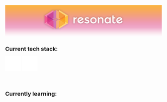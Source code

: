 <img src="profile.png" alt="resonate logo">
<div class="info-container">
    <div class="tech-stack-container">
        <h1 style="font-size: 18px">Current tech stack:</h1>
    </div>
    <div class="tech-stack-logos">
        <img src="javascript.png" alt="JS">
        <img src="react.png" alt="JS">
    </div>
<br>
<br>
    <div class="learning">
        <h1 style="font-size: 18px">Currently learning:</h1>
    </div>
</div>
